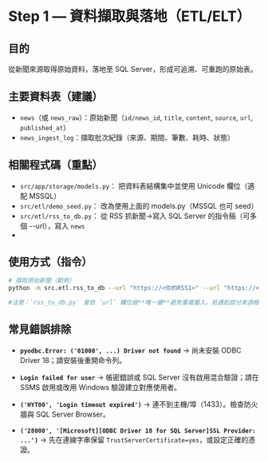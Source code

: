 
# Step 1 — 資料擷取與落地（ETL/ELT）

## 目的
從新聞來源取得原始資料，落地至 SQL Server，形成可追溯、可重跑的原始表。

## 主要資料表（建議）
- `news`（或 `news_raw`）：原始新聞（`id/news_id`, `title`, `content`, `source`, `url`, `published_at`）
- `news_ingest_log`：擷取批次紀錄（來源、期間、筆數、耗時、狀態）

## 相關程式碼（重點）
- `src/app/storage/models.py`： 把資料表結構集中並使用 Unicode 欄位（適配 MSSQL）
- `src/etl/demo_seed.py`： 改為使用上面的 models.py（MSSQL 也可 seed）
- `src/etl/rss_to_db.py`： 從 RSS 抓新聞→寫入 SQL Server 的指令稿（可多個 --url），寫入 `news`
- 
## 使用方式（指令）
```bash
# 擷取原始新聞（範例）
python -m src.etl.rss_to_db --url "https://<你的RSS1>" --url "https://<你的RSS2>"

#注意：`rss_to_db.py` 會依 `url` 欄位做**唯一鍵**避免重複塞入。若遇到部分來源格式怪，先用一個能正常回傳 RSS 的來源測試（你之後可自由擴充）。
```

## 常見錯誤排除

* **`pyodbc.Error: ('01000', ...) Driver not found`**
  → 尚未安裝 ODBC Driver 18；請安裝後重開命令列。

* **`Login failed for user`**
  → 帳密錯誤或 SQL Server 沒有啟用混合驗證；請在 SSMS 啟用或改用 Windows 驗證建立對應使用者。

* **`('HYT00', 'Login timeout expired')`**
  → 連不到主機/埠（1433）。檢查防火牆與 SQL Server Browser。

* **`('28000', '[Microsoft][ODBC Driver 18 for SQL Server]SSL Provider: ...')`**
  → 先在連線字串保留 `TrustServerCertificate=yes`，或設定正確的憑證。
